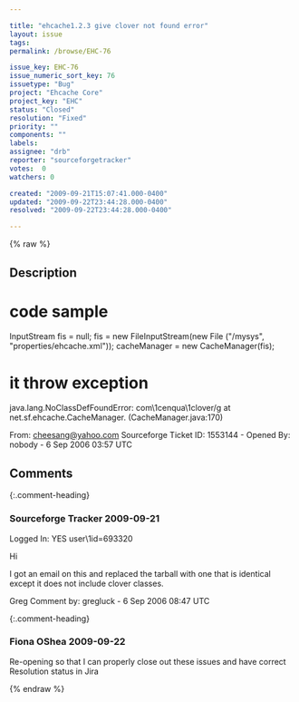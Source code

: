 ```yaml
---

title: "ehcache1.2.3 give clover not found error"
layout: issue
tags: 
permalink: /browse/EHC-76

issue_key: EHC-76
issue_numeric_sort_key: 76
issuetype: "Bug"
project: "Ehcache Core"
project_key: "EHC"
status: "Closed"
resolution: "Fixed"
priority: ""
components: ""
labels: 
assignee: "drb"
reporter: "sourceforgetracker"
votes:  0
watchers: 0

created: "2009-09-21T15:07:41.000-0400"
updated: "2009-09-22T23:44:28.000-0400"
resolved: "2009-09-22T23:44:28.000-0400"

---
```




{% raw %}



## Description

<div markdown="1" class="description">

code sample
===========
InputStream fis = null;
fis = new FileInputStream(new File
("/mysys", "properties/ehcache.xml"));
            cacheManager = new CacheManager(fis);


it throw exception
===================
java.lang.NoClassDefFoundError: com\1cenqua\1clover/g
 at net.sf.ehcache.CacheManager.<init>
(CacheManager.java:170)




From:
cheesang@yahoo.com
Sourceforge Ticket ID: 1553144 - Opened By: nobody - 6 Sep 2006 03:57 UTC

</div>

## Comments


{:.comment-heading}
### **Sourceforge Tracker** <span class="date">2009-09-21</span>

<div markdown="1" class="comment">

Logged In: YES 
user\1id=693320

Hi

I got an email on this and replaced the tarball with one that is identical except it 
does not include clover classes.

Greg
Comment by: gregluck - 6 Sep 2006 08:47 UTC

</div>


{:.comment-heading}
### **Fiona OShea** <span class="date">2009-09-22</span>

<div markdown="1" class="comment">

Re-opening so that I can properly close out these issues and have correct Resolution status in Jira

</div>



{% endraw %}
